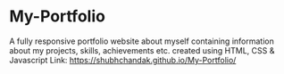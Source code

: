 # My-Portfolio
A fully responsive portfolio website about myself containing information about my projects, skills, achievements
etc. created using HTML, CSS &amp; Javascript
Link: https://shubhchandak.github.io/My-Portfolio/
